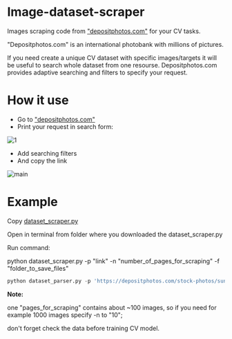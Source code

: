 # Image-dataset-scraper
Images scraping code from ["depositphotos.com"](https://depositphotos.com/) for your CV tasks.

"Depositphotos.com" is an international photobank with millions of pictures.

If you need create a unique CV dataset with specific images/targets it will be useful to search whole dataset from one resourse. 
Depositphotos.com provides adaptive searching and filters to specify your request.

# How it use

- Go to ["depositphotos.com"](https://depositphotos.com/)
- Print your request in search form:
 
![1](https://user-images.githubusercontent.com/64463542/168761941-0f88640e-f39c-4b80-85a2-b0e17d88aba1.jpg)

- Add searching filters
- And copy the link

![main](https://user-images.githubusercontent.com/64463542/168816403-83a3ae19-43c3-45c8-8eb1-ea2e0e537abf.jpg)


# Example

Copy [dataset_scraper.py](./dataset_parser.py)

Open in terminal from folder where you downloaded the dataset_scraper.py

Run command: 

python dataset_scraper.py -p "link" -n "number_of_pages_for_scraping" -f "folder_to_save_files"

```python
python dataset_parser.py -p 'https://depositphotos.com/stock-photos/sunglasses-man.html?sh=b7a729fc0832fe1d266e59e5d3701bc47222c6cf&filter=all' -n 10 -f ./dataset/sunglasses_man/
```

**Note:**

one "pages_for_scraping" contains about ~100 images, so if you need for example 1000 images specify -n to "10";

don't forget check the data before training CV model.
